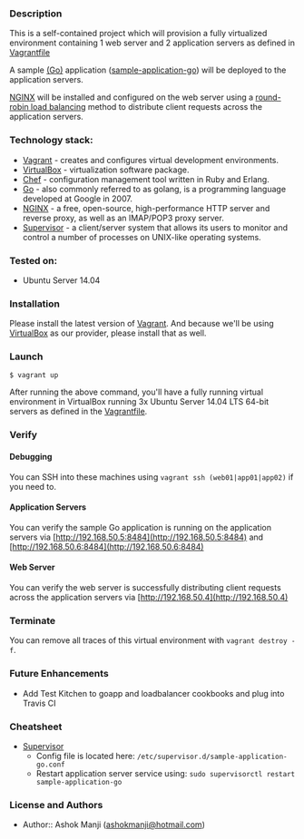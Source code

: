 ### Description

This is a self-contained project which will provision a fully virtualized environment containing 1 web server and 2 application servers as defined in [Vagrantfile](Vagrantfile)

A sample [(Go)](https://golang.org/) application ([sample-application-go](https://github.com/ashokm/sample-application-go)) will be deployed to the application servers.

[NGINX](https://www.nginx.com/resources/wiki/) will be installed and configured on the web server using a [round-robin load balancing](https://www.nginx.com/resources/glossary/round-robin-load-balancing/) method to distribute client requests across the application servers.

### Technology stack:

* [Vagrant](https://www.vagrantup.com/) - creates and configures virtual development environments.
* [VirtualBox](https://www.virtualbox.org/) - virtualization software package.
* [Chef](https://www.chef.io/chef/) - configuration management tool written in Ruby and Erlang.
* [Go](https://golang.org/) - also commonly referred to as golang, is a programming language developed at Google in 2007.
* [NGINX](https://www.nginx.com/resources/wiki/) - a free, open-source, high-performance HTTP server and reverse proxy, as well as an IMAP/POP3 proxy server.
* [Supervisor](http://supervisord.org/) - a client/server system that allows its users to monitor and control a number of processes on UNIX-like operating systems.


### Tested on:

* Ubuntu Server 14.04

### Installation

Please install the latest version of [Vagrant](https://docs.vagrantup.com/v2/installation/). And because we'll be using [VirtualBox](https://www.virtualbox.org/) as our provider, please install that as well.

### Launch
```
$ vagrant up
```

After running the above command, you'll have a fully running virtual environment in VirtualBox running 3x Ubuntu Server 14.04 LTS 64-bit servers as defined in the [Vagrantfile](Vagrantfile).

### Verify

#### Debugging
You can SSH into these machines using `vagrant ssh (web01|app01|app02)` if you need to.

#### Application Servers
You can verify the sample Go application is running on the application servers via [http://192.168.50.5:8484](http://192.168.50.5:8484) and [http://192.168.50.6:8484](http://192.168.50.6:8484)

#### Web Server
You can verify the web server is successfully distributing client requests across the application servers via [http://192.168.50.4](http://192.168.50.4)

### Terminate
You can remove all traces of this virtual environment with `vagrant destroy -f`.

### Future Enhancements
* Add Test Kitchen to goapp and loadbalancer cookbooks and plug into Travis CI

### Cheatsheet

* [Supervisor](http://supervisord.org/)
  * Config file is located here: `/etc/supervisor.d/sample-application-go.conf`
  * Restart application server service using: `sudo supervisorctl restart sample-application-go`

### License and Authors
- Author:: Ashok Manji (<ashokmanji@hotmail.com>)
